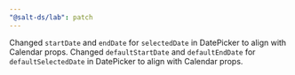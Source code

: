 ```yaml
---
"@salt-ds/lab": patch
---
```


Changed `startDate` and `endDate` for `selectedDate` in DatePicker to align with Calendar props.
Changed `defaultStartDate` and `defaultEndDate` for `defaultSelectedDate` in DatePicker to align with Calendar props.
